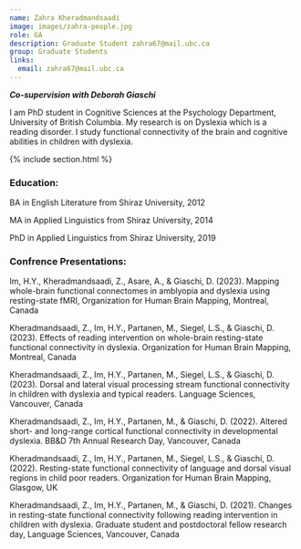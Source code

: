 ```yaml
---
name: Zahra Kheradmandsaadi
image: images/zahra-people.jpg
role: GA 
description: Graduate Student zahra67@mail.ubc.ca 
group: Graduate Students
links:
  email: zahra67@mail.ubc.ca
---
```


***Co-supervision with Deborah Giaschi***

I am PhD student in Cognitive Sciences at the Psychology Department, University of British Columbia. My research is on Dyslexia which is a reading disorder. I study functional connectivity of the brain and cognitive abilities in children with dyslexia.

{% include section.html %}
### Education:
BA in English Literature from Shiraz University, 2012

MA in Applied Linguistics from Shiraz University, 2014

PhD in Applied Linguistics from Shiraz University, 2019 
 
### Confrence Presentations:
Im, H.Y., Kheradmandsaadi, Z., Asare, A., & Giaschi, D. (2023). Mapping whole-brain functional connectomes in amblyopia and dyslexia using resting-state fMRI, Organization for Human Brain Mapping, Montreal, Canada 

Kheradmandsaadi, Z., Im, H.Y., Partanen, M., Siegel, L.S., & Giaschi, D. (2023). Effects of reading intervention on whole-brain resting-state functional connectivity in dyslexia. Organization for Human Brain Mapping, Montreal, Canada 

Kheradmandsaadi, Z., Im, H.Y., Partanen, M., Siegel, L.S., & Giaschi, D. (2023). Dorsal and lateral visual processing stream functional connectivity in children with dyslexia and typical readers. Language Sciences, Vancouver, Canada 

Kheradmandsaadi, Z., Im, H.Y., Partanen, M., & Giaschi, D. (2022). Altered short- and long-range cortical functional connectivity in developmental dyslexia. BB&D 7th Annual Research Day, Vancouver, Canada 

Kheradmandsaadi, Z., Im, H.Y., Partanen, M., Siegel, L.S., & Giaschi, D. (2022). Resting-state functional connectivity of language and dorsal visual regions in child poor readers. Organization for Human Brain Mapping, Glasgow, UK 

Kheradmandsaadi, Z., Im, H.Y., Partanen, M., & Giaschi, D. (2021). Changes in resting-state functional connectivity following reading intervention in children with dyslexia. Graduate student and postdoctoral fellow research day, Language Sciences, Vancouver, Canada
